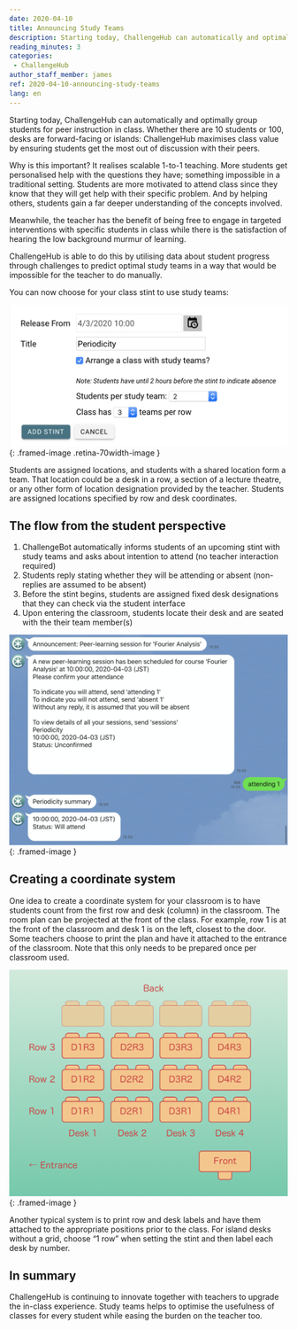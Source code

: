 ```yaml
---
date: 2020-04-10
title: Announcing Study Teams
description: Starting today, ChallengeHub can automatically and optimally group students for peer instruction in class
reading_minutes: 3
categories:
 - ChallengeHub
author_staff_member: james
ref: 2020-04-10-announcing-study-teams
lang: en
---
```

Starting today, ChallengeHub can automatically and optimally group students for peer instruction in class. Whether there are 10 students or 100, desks are forward-facing or islands: ChallengeHub maximises class value by ensuring students get the most out of discussion with their peers.

Why is this important? It realises scalable 1-to-1 teaching. More students get personalised help with the questions they have; something impossible in a traditional setting. Students are more motivated to attend class since they know that they will get help with their specific problem. And by helping others, students gain a far deeper understanding of the concepts involved.

Meanwhile, the teacher has the benefit of being free to engage in targeted interventions with specific students in class while there is the satisfaction of hearing the low background murmur of learning.

ChallengeHub is able to do this by utilising data about student progress through challenges to predict optimal study teams in a way that would be impossible for the teacher to do manually.

You can now choose for your class stint to use study teams:

![Teacher UI for study teams](/images/blog/2020-04-10-stint-ui-en.png){: .framed-image .retina-70width-image }

Students are assigned locations, and students with a shared location form a team. That location could be a desk in a row, a section of a lecture theatre, or any other form of location designation provided by the teacher. Students are assigned locations specified by row and desk coordinates.

## The flow from the student perspective

1. ChallengeBot automatically informs students of an upcoming stint with study teams and asks about intention to attend (no teacher interaction required)
1. Students reply stating whether they will be attending or absent (non-replies are assumed to be absent)
1. Before the stint begins, students are assigned fixed desk designations that they can check via the student interface
1. Upon entering the classroom, students locate their desk and are seated with the their team member(s)

![Study teams attendance UI](/images/blog/2020-04-10-attending-en.jpg){: .framed-image }

## Creating a coordinate system

One idea to create a coordinate system for your classroom is to have students count from the first row and desk (column) in the classroom. The room plan can be projected at the front of the class. For example, row 1 is at the front of the classroom and desk 1 is on the left, closest to the door. Some teachers choose to print the plan and have it attached to the entrance of the classroom. Note that this only needs to be prepared once per classroom used.

![Example of a classroom coordinate system](/images/blog/2020-04-10-classroom-plan-en.png){: .framed-image }

Another typical system is to print row and desk labels and have them attached to the appropriate positions prior to the class. For island desks without a grid, choose “1 row” when setting the stint and then label each desk by number.

## In summary

ChallengeHub is continuing to innovate together with teachers to upgrade the in-class experience. Study teams helps to optimise the usefulness of classes for every student while easing the burden on the teacher too.
